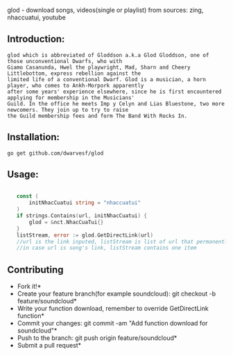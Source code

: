 glod - download songs, videos(single or playlist) from sources: zing, nhaccuatui, youtube

## Introduction:
	glod which is abbreviated of Gloddson a.k.a Glod Gloddson, one of those unconventional Dwarfs, who with 
	Giamo Casanunda, Hwel the playwright, Mad, Sharn and Cheery Littlebottom, express rebellion against the
	limited life of a conventional Dwarf. Glod is a musician, a horn player, who comes to Ankh-Morpork apparently 
	after some years' experience elsewhere, since he is first encountered applying for membership in the Musicians' 
	Guild. In the office he meets Imp y Celyn and Lias Bluestone, two more newcomers. They join up to try to raise  
	the Guild membership fees and form The Band With Rocks In.

## Installation:
	go get github.com/dwarvesf/glod

## Usage:
 ```go 

	const (
		initNhacCuatui string = "nhaccuatui"
	)
	if strings.Contains(url, initNhacCuatui) {
		glod = &nct.NhacCuaTui{}
	} 
	listStream, error := glod.GetDirectLink(url) 
	//url is the link inputed, listStream is list of url that permanently downloadable link
	//in case url is song's link, listStream contains one item
 ```
## Contributing
  * Fork it!*
  * Create your feature branch(for example soundcloud): git checkout -b feature/soundcloud*
  * Write your function download, remember to override GetDirectLink function*
  * Commit your changes: git commit -am "Add function download for soundcloud"*
  * Push to the branch: git push origin feature/soundcloud*
  * Submit a pull request*
